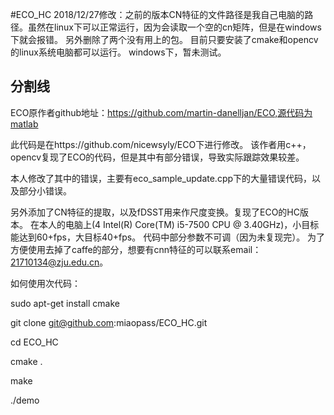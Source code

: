 #ECO_HC
2018/12/27修改：之前的版本CN特征的文件路径是我自己电脑的路径。虽然在linux下可以正常运行，因为会读取一个空的cn矩阵，但是在windows下就会报错。
另外删除了两个没有用上的包。
目前只要安装了cmake和opencv的linux系统电脑都可以运行。
windows下，暂未测试。

分割线
-----------------------------------------------------------------------------
ECO原作者github地址：https://github.com/martin-danelljan/ECO,源代码为matlab

此代码是在https://github.com/nicewsyly/ECO下进行修改。
该作者用c++，opencv复现了ECO的代码，但是其中有部分错误，导致实际跟踪效果较差。

本人修改了其中的错误，主要有eco_sample_update.cpp下的大量错误代码，以及部分小错误。

另外添加了CN特征的提取，以及fDSST用来作尺度变换。复现了ECO的HC版本。
在本人的电脑上(4  Intel(R) Core(TM) i5-7500 CPU @ 3.40GHz)，小目标能达到60+fps，大目标40+fps。
代码中部分参数不可调（因为未复现完）。
为了方便使用去掉了caffe的部分，想要有cnn特征的可以联系email：21710134@zju.edu.cn。

如何使用次代码：

sudo apt-get install cmake

git clone git@github.com:miaopass/ECO_HC.git

cd ECO_HC

cmake .

make

./demo


